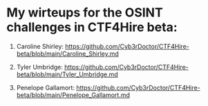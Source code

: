 # My wirteups for the OSINT challenges in CTF4Hire beta:

1. Caroline Shirley:
https://github.com/Cyb3rDoctor/CTF4Hire-beta/blob/main/Caroline_Shirley.md

2. Tyler Umbridge:
https://github.com/Cyb3rDoctor/CTF4Hire-beta/blob/main/Tyler_Umbridge.md

3. Penelope Gallamort:
https://github.com/Cyb3rDoctor/CTF4Hire-beta/blob/main/Penelope_Gallamort.md
